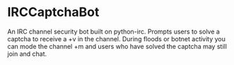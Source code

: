 # IRCCaptchaBot
An IRC channel security bot built on python-irc. Prompts users to solve a captcha to receive a +v in the channel. During floods or botnet activity you can mode the channel +m and users who have solved the captcha may still join and chat.

